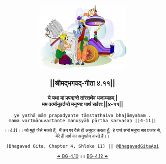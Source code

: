 <center><img src="../../asset/BG.png" alt="#API #bhagavadgitaapi #slok #nodejs #js #api #gitaapi #krishna #hinduism #vedic #ISKCON #shreemadbhagavadgita #technology"/>
<h2>||श्रीमद्‍भगवद्‍-गीता ४.११||</h2>
<h3>ये यथा मां प्रपद्यन्ते तांस्तथैव भजाम्यहम् |<br/>मम वर्त्मानुवर्तन्ते मनुष्याः पार्थ सर्वशः ||४-११||</h3>
<pre>ye yathā māṃ prapadyante tāṃstathaiva bhajāmyaham .<br/>mama vartmānuvartante manuṣyāḥ pārtha sarvaśaḥ ||4-11||</pre>
<p>।।4.11।। जो मुझे जैसे भजते हैं,  मैं उन पर वैसे ही अनुग्रह करता हूँ;  हे पार्थ सभी मनुष्य सब प्रकार से, मेरे ही मार्ग का अनुवर्तन करते हैं।।</p>
<pre>(Bhagavad Gita, Chapter 4, Shloka 11) || <a href="https://twitter.com/bhagavadgitaapi">@BhagavadGitaApi</a></pre><a href="../../4/10">⏪  BG-4.10</a><b>        ।।        </b><a href="../../4/12">BG-4.12  ⏩</a></center></center>